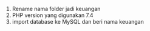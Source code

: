 1. Rename nama folder jadi keuangan
2. PHP version yang digunakan 7.4
3. import database ke MySQL dan beri nama keuangan